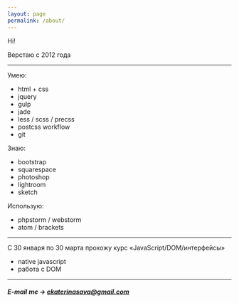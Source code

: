 ```yaml
---
layout: page
permalink: /about/
---
```


Hi!

Верстаю с 2012 года

---

Умею:

* html + css
* jquery
* gulp
* jade
* less / scss / precss
* postcss workflow
* git

Знаю:

* bootstrap
* squarespace
* photoshop
* lightroom
* sketch

Использую:

* phpstorm / webstorm
* atom / brackets

---

С 30 января по 30 марта прохожу курс «JavaScript/DOM/интерфейсы»

* native javascript
* работа с DOM

---

##### E-mail me → [ekaterinasava@gmail.com](mailto:ekaterinasava@gmail.com)
